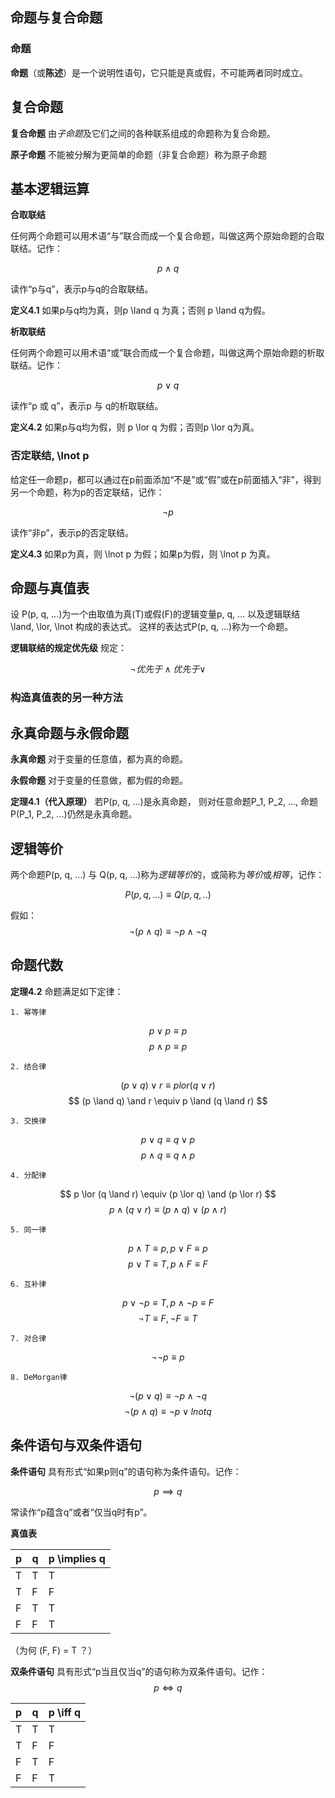 ## 命题与复合命题

### 命题

**命题**（或**陈述**）是一个说明性语句，它只能是真或假，不可能两者同时成立。

## 复合命题

**复合命题** 由*子命题*及它们之间的各种联系组成的命题称为复合命题。

**原子命题** 不能被分解为更简单的命题（非复合命题）称为原子命题

## 基本逻辑运算

**合取联结**

任何两个命题可以用术语“与”联合而成一个复合命题，叫做这两个原始命题的合取联结。记作：

$$
p \land q
$$

读作“p与q”，表示p与q的合取联结。

**定义4.1** 如果p与q均为真，则p \land q 为真；否则 p \land q为假。

**析取联结**

任何两个命题可以用术语“或”联合而成一个复合命题，叫做这两个原始命题的析取联结。记作：

$$
p \lor q
$$

读作“p 或 q”，表示p 与 q的析取联结。

**定义4.2** 如果p与q均为假，则 p \lor q 为假；否则p \lor q为真。

### 否定联结, \lnot p

给定任一命题p，都可以通过在p前面添加“不是”或“假”或在p前面插入“非”，得到另一个命题，称为p的否定联结，记作：

$$
\lnot p
$$

读作“非p”，表示p的否定联结。

**定义4.3** 如果p为真，则 \lnot p 为假；如果p为假，则 \lnot p 为真。

## 命题与真值表

设 P(p, q, ...)为一个由取值为真(T)或假(F)的逻辑变量p, q, ... 以及逻辑联结 \land, \lor, \lnot 构成的表达式。
这样的表达式P(p, q, ...)称为一个命题。

**逻辑联结的规定优先级** 规定：

$$
\lnot 优先于 \land 优先于 \lor
$$

### 构造真值表的另一种方法

## 永真命题与永假命题

**永真命题** 对于变量的任意值，都为真的命题。

**永假命题** 对于变量的任意做，都为假的命题。

**定理4.1（代入原理）** 若P(p, q, ...)是永真命题，
则对任意命题P_1, P_2, ..., 命题P(P_1, P_2, ...)仍然是永真命题。

## 逻辑等价

两个命题P(p, q, ...) 与 Q(p, q, ...)称为*逻辑等价*的，或简称为*等价*或*相等*，记作：

$$
P(p, q, ...) \equiv Q(p, q, ..)
$$

假如：
$$
\lnot (p \land q) \equiv \lnot p \land \lnot q
$$

## 命题代数

**定理4.2** 命题满足如下定律：

    1. 幂等律
$$
  p \lor p \equiv p
$$
$$
  p \land p \equiv p
$$

    2. 结合律
$$
  (p \lor q) \lor r \equiv p lor (q \lor r)
$$
$$
  (p \land q) \and r \equiv p \land (q \land r)
$$

    3. 交换律
$$
  p \lor q \equiv q \lor p
$$
$$
  p \land q \equiv q \land p
$$

    4. 分配律
$$
  p \lor (q \land r) \equiv (p \lor q) \and (p \lor r)
$$
$$
  p \land (q \lor r) \equiv (p \land q) \lor (p \land r)
$$

    5. 同一律
$$
  p \land T \equiv p, p \lor F \equiv p
$$
$$
  p \lor T \equiv T, p \land F \equiv F
$$

    6. 互补律
$$
  p \lor \lnot p \equiv T, p \land \lnot p \equiv F
$$
$$
  \lnot T \equiv F, \lnot F \equiv T
$$

    7. 对合律
$$
  \lnot \lnot p \equiv p
$$

    8. DeMorgan律
$$
  \lnot(p \lor q) \equiv \lnot p \land \lnot q
$$
$$
  \lnot(p \land q) \equiv \lnot p \lor lnot q
$$

## 条件语句与双条件语句

**条件语句** 具有形式“如果p则q”的语句称为条件语句。记作：

$$
p \implies q
$$

常读作“p蕴含q”或者“仅当q时有p”。

**真值表**

| p    | q    | p \implies q |
| ---- | ---- | ------------ |
| T    | T    | T            |
| T    | F    | F            |
| F    | T    | T            |
| F    | F    | T            |

（为何 (F, F) = T ？）

**双条件语句** 具有形式“p当且仅当q”的语句称为双条件语句。记作：
$$
p \iff q
$$

| p    | q    | p \iff q |
| ---- | ---- | -------- |
| T    | T    | T        |
| T    | F    | F        |
| F    | T    | F        |
| F    | F    | T        |
